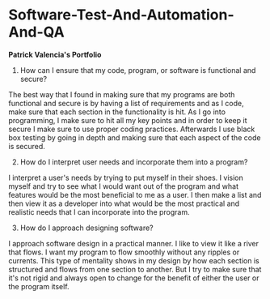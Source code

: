 # Software-Test-And-Automation-And-QA
**Patrick Valencia's Portfolio**

1) How can I ensure that my code, program, or software is functional and secure?

The best way that I found in making sure that my programs are both functional and secure is by having a list of requirements and as I code, make sure that each section in the functionality is hit. As I go into programming, I make sure to hit all my key points and in order to keep it secure I make sure to use proper coding practices. Afterwards I use black box testing by going in depth and making sure that each aspect of the code is secured.

2) How do I interpret user needs and incorporate them into a program?

I interpret a user's needs by trying to put myself in their shoes. I vision myself and try to see what I would want out of the program and what features would be the most beneficial to me as a user. I then make a list and then view it as a developer into what would be the most practical and realistic needs that I can incorporate into the program.

3) How do I approach designing software?

 I approach software design in a practical manner. I like to view it like a river that flows. I want my program to flow smoothly without any ripples or currents. This type of mentality shows in my design by how each section is structured and flows from one section to another. But I try to make sure that it's not rigid and always open to change for the benefit of either the user or the program itself.
